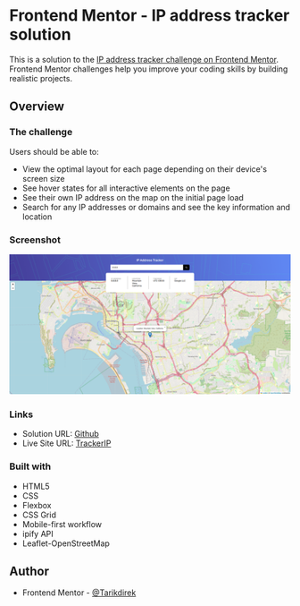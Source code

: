 # Frontend Mentor - IP address tracker solution

This is a solution to the [IP address tracker challenge on Frontend Mentor](https://www.frontendmentor.io/challenges/ip-address-tracker-I8-0yYAH0). Frontend Mentor challenges help you improve your coding skills by building realistic projects. 

## Overview

### The challenge

Users should be able to:

- View the optimal layout for each page depending on their device's screen size
- See hover states for all interactive elements on the page
- See their own IP address on the map on the initial page load
- Search for any IP addresses or domains and see the key information and location

### Screenshot

![Website View](./images/FrontendMentor-IPAddressTracker.png)

### Links

- Solution URL: [Github](https://github.com/Tarikdirek)
- Live Site URL: [TrackerIP](https://trackeripmaster.netlify.app/)

### Built with

- HTML5 
- CSS
- Flexbox
- CSS Grid
- Mobile-first workflow
- ipify API
- Leaflet-OpenStreetMap


## Author

- Frontend Mentor - [@Tarikdirek](https://www.frontendmentor.io/profile/Tarikdirek)

